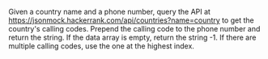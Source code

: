 Given a country name and a phone number, query the API at https://jsonmock.hackerrank.com/api/countries?name=country to get the country's calling codes. Prepend the calling code to the phone number and return the string. If the data array is empty, return the string -1. If there are multiple calling codes, use the one at the highest index.
